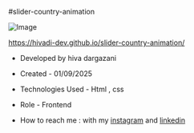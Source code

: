 #slider-country-animation

![Image](https://github.com/user-attachments/assets/dd1b6ba2-0d5a-419a-8705-3b01ae03938a)

https://hivadi-dev.github.io/slider-country-animation/


- Developed by hiva dargazani

- Created - 01/09/2025

- Technologies Used - Html , css 

- Role - Frontend

- How to reach me : with my [instagram](https://www.instagram.com/hivadi.dev) and [linkedin](https://www.linkedin.com/in/hivadi.dev)
